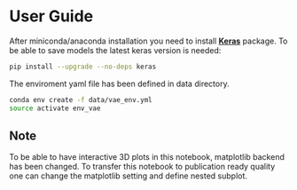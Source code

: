 # User Guide

After miniconda/anaconda installation you need to install [**Keras**](https://keras.io/) package. To be able to save models the latest keras version is needed:
```bash
pip install --upgrade --no-deps keras
```
The enviroment yaml file has been defined in data directory.

```bash
conda env create -f data/vae_env.yml
source activate env_vae
```



## Note

To be able to have interactive 3D plots in this notebook, matplotlib backend has been changed. To transfer this notebook to publication ready quality one can change the matplotlib setting and define nested subplot.
